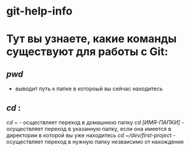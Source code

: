 # git-help-info
# Тут вы узнаете, какие команды существуют для работы с Git:

## _pwd_ 

- выводит путь к папке в котороый вы сейчас находитесь

## _cd_ :

_cd ~_ - осществляет переход в домашнюю папку
_cd [ИМЯ-ПАПКИ]_ - осуществляет переход в указанную папку, если она имеется в директории в которой вы уже находитесь
_cd ~/dev/first-project_ - осуществляет переход в нужную папку незваисимо от нахождения